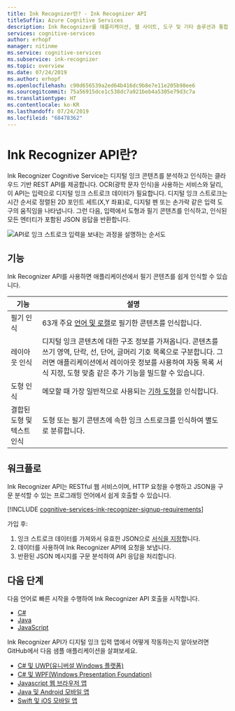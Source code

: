 ```yaml
---
title: Ink Recognizer란? - Ink Recognizer API
titleSuffix: Azure Cognitive Services
description: Ink Recognizer를 애플리케이션, 웹 사이트, 도구 및 기타 솔루션과 통합하여 잉크 스트로크 데이터를 입력으로 식별하고 사용하도록 합니다.
services: cognitive-services
author: erhopf
manager: nitinme
ms.service: cognitive-services
ms.subservice: ink-recognizer
ms.topic: overview
ms.date: 07/24/2019
ms.author: erhopf
ms.openlocfilehash: c90d656539a2ed64b416dc9b8e7e11e205b98ee6
ms.sourcegitcommit: 75a56915dce1c538dc7a921beb4a5305e79d3c7a
ms.translationtype: HT
ms.contentlocale: ko-KR
ms.lasthandoff: 07/24/2019
ms.locfileid: "68478362"
---
```

# <a name="what-is-the-ink-recognizer-api"></a>Ink Recognizer API란?


Ink Recognizer Cognitive Service는 디지털 잉크 콘텐츠를 분석하고 인식하는 클라우드 기반 REST API를 제공합니다. OCR(광학 문자 인식)을 사용하는 서비스와 달리, 이 API는 입력으로 디지털 잉크 스트로크 데이터가 필요합니다. 디지털 잉크 스트로크는 시간 순서로 정렬된 2D 포인트 세트(X,Y 좌표)로, 디지털 펜 또는 손가락 같은 입력 도구의 움직임을 나타냅니다. 그런 다음, 입력에서 도형과 필기 콘텐츠를 인식하고, 인식된 모든 엔터티가 포함된 JSON 응답을 반환합니다.

![API로 잉크 스트로크 입력을 보내는 과정을 설명하는 순서도](media/ink-recognizer-pen-graph.svg)

## <a name="features"></a>기능

Ink Recognizer API를 사용하면 애플리케이션에서 필기 콘텐츠를 쉽게 인식할 수 있습니다. 

|기능  |설명  |
|---------|---------|
| 필기 인식 | 63개 주요 [언어 및 로캘](language-support.md)로 필기한 콘텐츠를 인식합니다. | 
| 레이아웃 인식 | 디지털 잉크 콘텐츠에 대한 구조 정보를 가져옵니다. 콘텐츠를 쓰기 영역, 단락, 선, 단어, 글머리 기호 목록으로 구분합니다. 그러면 애플리케이션에서 레이아웃 정보를 사용하여 자동 목록 서식 지정, 도형 맞춤 같은 추가 기능을 빌드할 수 있습니다. |
| 도형 인식 | 메모할 때 가장 일반적으로 사용되는 [기하 도형](concepts/send-ink-data.md#shapes-recognized-by-the-ink-recognizer-api)을 인식합니다. |
| 결합된 도형 및 텍스트 인식 | 도형 또는 필기 콘텐츠에 속한 잉크 스트로크를 인식하여 별도로 분류합니다.|

## <a name="workflow"></a>워크플로

Ink Recognizer API는 RESTful 웹 서비스이며, HTTP 요청을 수행하고 JSON을 구문 분석할 수 있는 프로그래밍 언어에서 쉽게 호출할 수 있습니다.

[!INCLUDE [cognitive-services-ink-recognizer-signup-requirements](../../../includes/cognitive-services-ink-recognizer-signup-requirements.md)]

가입 후:

1. 잉크 스트로크 데이터를 가져와서 유효한 JSON으로 [서식을 지정](concepts/send-ink-data.md#sending-ink-data)합니다.
1. 데이터를 사용하여 Ink Recognizer API에 요청을 보냅니다.
1. 반환된 JSON 메시지를 구문 분석하여 API 응답을 처리합니다.

## <a name="next-steps"></a>다음 단계

다음 언어로 빠른 시작을 수행하여 Ink Recognizer API 호출을 시작합니다.
* [C#](quickstarts/csharp.md)
* [Java](quickstarts/java.md)
* [JavaScript](quickstarts/csharp.md)

Ink Recognizer API가 디지털 잉크 입력 앱에서 어떻게 작동하는지 알아보려면 GitHub에서 다음 샘플 애플리케이션을 살펴보세요.
* [C# 및 UWP(유니버설 Windows 플랫폼)](https://go.microsoft.com/fwlink/?linkid=2089803)  
* [C# 및 WPF(Windows Presentation Foundation)](https://go.microsoft.com/fwlink/?linkid=2089804)
* [Javascript 웹 브라우저 앱](https://go.microsoft.com/fwlink/?linkid=2089908)       
* [Java 및 Android 모바일 앱](https://go.microsoft.com/fwlink/?linkid=2089906)
* [Swift 및 iOS 모바일 앱](https://go.microsoft.com/fwlink/?linkid=2089805)
